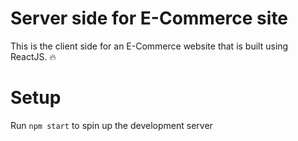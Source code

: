 # Server side for E-Commerce site
This is the client side for an E-Commerce website that is built using ReactJS. :fire:

# Setup
Run ```npm start``` to spin up the development server
